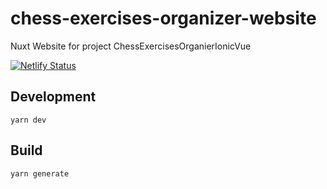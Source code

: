 # chess-exercises-organizer-website

Nuxt Website for project ChessExercisesOrganierIonicVue

[![Netlify Status](https://api.netlify.com/api/v1/badges/17286090-c8c4-4fa1-b705-fdec967e6ac4/deploy-status)](https://app.netlify.com/sites/chessexercisesorganizermobile/deploys)

## Development

`yarn dev`

## Build

`yarn generate`